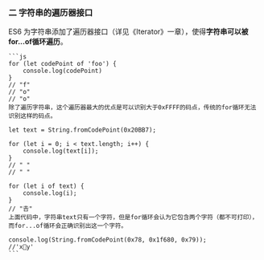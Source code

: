 <!--
 * @Author              : qxp
 * @Date                : 2021-03-22 14:56:31
 * @LastEditors         : Please set LastEditors
 * @LastEditTime        : 2021-10-19 12:02:38
 * @FilePath            : \new\6 Es6\5 数据类型扩展\6 字符串的扩展.html
-->


### 二  字符串的遍历器接口
ES6 为字符串添加了遍历器接口（详见《Iterator》一章），使得**字符串可以被for...of循环遍历**。

    ```js
    for (let codePoint of 'foo') {
        console.log(codePoint)
    }
    // "f"
    // "o"
    // "o"
    除了遍历字符串，这个遍历器最大的优点是可以识别大于0xFFFF的码点，传统的for循环无法识别这样的码点。

    let text = String.fromCodePoint(0x20BB7);

    for (let i = 0; i < text.length; i++) {
        console.log(text[i]);
    }
    // " "
    // " "

    for (let i of text) {
        console.log(i);
    }
    // "𠮷"
    上面代码中，字符串text只有一个字符，但是for循环会认为它包含两个字符（都不可打印），而for...of循环会正确识别出这一个字符。

    console.log(String.fromCodePoint(0x78, 0x1f680, 0x79)); 
    //'x🚀y'
    ```